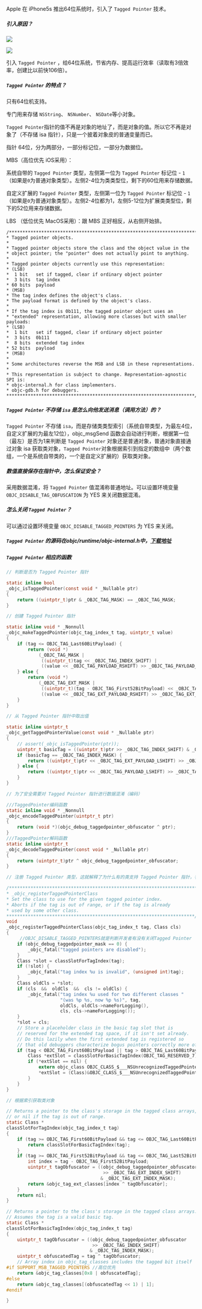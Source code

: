 Apple 在 iPhone5s 推出64位系统时，引入了 `Tagged Pointer` 技术。

##### 引入原因？

![](https://raw.githubusercontent.com/hopeubetter/hopeubetter.github.io/master/topics/iOS/Objc/%E5%86%85%E5%AD%98%E7%AE%A1%E7%90%86/tagged_pointer/tagged_pointer_1.png)

![](https://raw.githubusercontent.com/hopeubetter/hopeubetter.github.io/master/topics/iOS/Objc/%E5%86%85%E5%AD%98%E7%AE%A1%E7%90%86/tagged_pointer/tagged_pointer_2.png)

引入 `Tagged Pointer` ，给64位系统，节省内存、提高运行效率（读取有3倍效率，创建比以前快106倍）。


##### `Tagged Pointer` 的特点？

只有64位机支持。

专门用来存储 `NSString`、 `NSNumber`、 `NSDate`等小对象。

`Tagged Pointer`指针的值不再是对象的地址了，而是对象的值。所以它不再是对象了（不存储 isa 指针），只是一个披着对象皮的普通变量而已。

指针 64位，分为两部分，一部分标记位，一部分为数据位。

MBS（高位优先 iOS采用）：

系统自带的 `Tagged Pointer` 类型，左侧第一位为 `Tagged Pointer` 标记位 - `1` （如果是`0`为普通对象类型）。左侧2-4位为类类型位，剩下的60位用来存储数据。

自定义扩展的 `Tagged Pointer` 类型，左侧第一位为 `Tagged Pointer` 标记位 - `1` （如果是`0`为普通对象类型）。左侧2-4位都为1，左侧5-12位为扩展类类型位，剩下的52位用来存储数据。

LBS （低位优先 MacOS采用）：跟 MBS 正好相反，从右侧开始排。


```text
/***********************************************************************
* Tagged pointer objects.
*
* Tagged pointer objects store the class and the object value in the
* object pointer; the "pointer" does not actually point to anything.
*
* Tagged pointer objects currently use this representation:
* (LSB)
*  1 bit   set if tagged, clear if ordinary object pointer
*  3 bits  tag index
* 60 bits  payload
* (MSB)
* The tag index defines the object's class.
* The payload format is defined by the object's class.
*
* If the tag index is 0b111, the tagged pointer object uses an
* "extended" representation, allowing more classes but with smaller payloads:
* (LSB)
*  1 bit   set if tagged, clear if ordinary object pointer
*  3 bits  0b111
*  8 bits  extended tag index
* 52 bits  payload
* (MSB)
*
* Some architectures reverse the MSB and LSB in these representations.
*
* This representation is subject to change. Representation-agnostic SPI is:
* objc-internal.h for class implementers.
* objc-gdb.h for debuggers.
**********************************************************************/

```

##### `Tagged Pointer` 不存储 `isa` 是怎么向他发送消息（调用方法）的？

`Tagged Pointer` 不存储 `isa`，而是存储类类型索引（系统自带类型，为最左4位，自定义扩展的为最左12位），objc_msgSend 函数会自动进行判断，根据第一位（最左）是否为1来判断是 `Tagged Pointer` 对象还是普通对象，普通对象直接通过对象 isa 获取类对象，`Tagged Pointer`对象根据索引到指定的数组中（两个数组，一个是系统自带类的，一个是自定义扩展的）获取类对象。 

##### 数值直接保存在指针中，怎么保证安全？

采用数据混淆，将 `Tagged Pointer` 值混淆称普通地址。可以设置环境变量 `OBJC_DISABLE_TAG_OBFUSCATION` 为 YES 来关闭数据混淆。

##### 怎么关闭 `Tagged Pointer`？

可以通过设置环境变量 `OBJC_DISABLE_TAGGED_POINTERS` 为 YES 来关闭。

##### `Tagged Pointer` 的源码在objc/runtime/objc-internal.h中，[下载地址](https://opensource.apple.com/tarballs/objc4/)

##### `Tagged Pointer` 相应的函数


```c
// 判断是否为 Tagged Pointer 指针

static inline bool
_objc_isTaggedPointer(const void * _Nullable ptr) 
{
    return ((uintptr_t)ptr & _OBJC_TAG_MASK) == _OBJC_TAG_MASK;
}

```


```c
// 创建 Tagged Pointer 指针

static inline void * _Nonnull
_objc_makeTaggedPointer(objc_tag_index_t tag, uintptr_t value)
{
    if (tag <= OBJC_TAG_Last60BitPayload) {
        return (void *)
            (_OBJC_TAG_MASK | 
             ((uintptr_t)tag << _OBJC_TAG_INDEX_SHIFT) | 
             ((value << _OBJC_TAG_PAYLOAD_RSHIFT) >> _OBJC_TAG_PAYLOAD_LSHIFT));
    } else {
        return (void *)
            (_OBJC_TAG_EXT_MASK |
             ((uintptr_t)(tag - OBJC_TAG_First52BitPayload) << _OBJC_TAG_EXT_INDEX_SHIFT) |
             ((value << _OBJC_TAG_EXT_PAYLOAD_RSHIFT) >> _OBJC_TAG_EXT_PAYLOAD_LSHIFT));
    }
}

```


```c
// 从 Tagged Pointer 指针中取出值

static inline uintptr_t
_objc_getTaggedPointerValue(const void * _Nullable ptr) 
{
    // assert(_objc_isTaggedPointer(ptr));
    uintptr_t basicTag = ((uintptr_t)ptr >> _OBJC_TAG_INDEX_SHIFT) & _OBJC_TAG_INDEX_MASK;
    if (basicTag == _OBJC_TAG_INDEX_MASK) {
        return ((uintptr_t)ptr << _OBJC_TAG_EXT_PAYLOAD_LSHIFT) >> _OBJC_TAG_EXT_PAYLOAD_RSHIFT;
    } else {
        return ((uintptr_t)ptr << _OBJC_TAG_PAYLOAD_LSHIFT) >> _OBJC_TAG_PAYLOAD_RSHIFT;
    }
}

```


```c
// 为了安全需要对 Tagged Pointer 指针进行数据混淆（编码）

///TaggedPointer编码函数
static inline void * _Nonnull
_objc_encodeTaggedPointer(uintptr_t ptr)
{
    return (void *)(objc_debug_taggedpointer_obfuscator ^ ptr);
}
///TaggedPointer解码函数
static inline uintptr_t
_objc_decodeTaggedPointer(const void * _Nullable ptr)
{
    return (uintptr_t)ptr ^ objc_debug_taggedpointer_obfuscator;
}

```


```c
// 注册 Tagged Pointer 类型，这就解释了为什么有的类支持 Tagged Pointer 指针，有的不支持

/***********************************************************************
* _objc_registerTaggedPointerClass
* Set the class to use for the given tagged pointer index.
* Aborts if the tag is out of range, or if the tag is already 
* used by some other class.
**********************************************************************/
void
_objc_registerTaggedPointerClass(objc_tag_index_t tag, Class cls)
{
     //OBJC_DISABLE_TAGGED_POINTERS就是判断开发者有没有关闭Tagged Pointer
    if (objc_debug_taggedpointer_mask == 0) {
        _objc_fatal("tagged pointers are disabled");
    }
    Class *slot = classSlotForTagIndex(tag);
    if (!slot) {
        _objc_fatal("tag index %u is invalid", (unsigned int)tag);
    }
    Class oldCls = *slot;
    if (cls  &&  oldCls  &&  cls != oldCls) {
        _objc_fatal("tag index %u used for two different classes "
                    "(was %p %s, now %p %s)", tag, 
                    oldCls, oldCls->nameForLogging(), 
                    cls, cls->nameForLogging());
    }
    *slot = cls;
    // Store a placeholder class in the basic tag slot that is 
    // reserved for the extended tag space, if it isn't set already.
    // Do this lazily when the first extended tag is registered so 
    // that old debuggers characterize bogus pointers correctly more often.
    if (tag < OBJC_TAG_First60BitPayload || tag > OBJC_TAG_Last60BitPayload) {
        Class *extSlot = classSlotForBasicTagIndex(OBJC_TAG_RESERVED_7);
        if (*extSlot == nil) {
            extern objc_class OBJC_CLASS_$___NSUnrecognizedTaggedPointer;
            *extSlot = (Class)&OBJC_CLASS_$___NSUnrecognizedTaggedPointer;
        }
    }
}

```

```c
// 根据索引获取类对象

// Returns a pointer to the class's storage in the tagged class arrays, 
// or nil if the tag is out of range.
static Class *
classSlotForTagIndex(objc_tag_index_t tag)
{
    if (tag >= OBJC_TAG_First60BitPayload && tag <= OBJC_TAG_Last60BitPayload) {
        return classSlotForBasicTagIndex(tag);
    }
    if (tag >= OBJC_TAG_First52BitPayload && tag <= OBJC_TAG_Last52BitPayload) {
        int index = tag - OBJC_TAG_First52BitPayload;
        uintptr_t tagObfuscator = ((objc_debug_taggedpointer_obfuscator
                                    >> _OBJC_TAG_EXT_INDEX_SHIFT)
                                   & _OBJC_TAG_EXT_INDEX_MASK);
        return &objc_tag_ext_classes[index ^ tagObfuscator];
    }
    return nil;
}

// Returns a pointer to the class's storage in the tagged class arrays.
// Assumes the tag is a valid basic tag.
static Class *
classSlotForBasicTagIndex(objc_tag_index_t tag)
{
    uintptr_t tagObfuscator = ((objc_debug_taggedpointer_obfuscator
                                >> _OBJC_TAG_INDEX_SHIFT)
                               & _OBJC_TAG_INDEX_MASK);
    uintptr_t obfuscatedTag = tag ^ tagObfuscator;
    // Array index in objc_tag_classes includes the tagged bit itself
#if SUPPORT_MSB_TAGGED_POINTERS //高位优先
    return &objc_tag_classes[0x8 | obfuscatedTag];
#else
    return &objc_tag_classes[(obfuscatedTag << 1) | 1];
#endif

}

```













